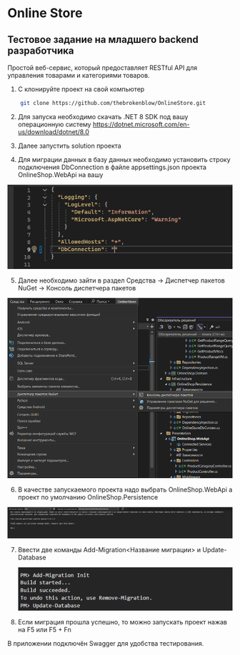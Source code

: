 # Online Store

## Тестовое задание на младшего backend разработчика

Простой веб-сервис, который предоставляет RESTful API для управления
товарами и категориями товаров.

1. С клонируйте проект на свой компьютер

```sh
    git clone https://github.com/thebrokenblow/OnlineStore.git
```

2. Для запуска необходимо скачать .NET 8 SDK под вашу операционную систему
   https://dotnet.microsoft.com/en-us/download/dotnet/8.0

3. Далее запустить solution проекта

4. Для миграции данных в базу данных необходимо установить строку подключения DbConnection в файле appsettings.json проекта OnlineShop.WebApi на вашу

![appsettings.json](https://github.com/thebrokenblow/OnlineStore/blob/master/photos/appsettings.png)

5. Далее необходимо зайти в раздел Средства -> Диспетчер пакетов NuGet -> Консоль диспетчера пакетов

![Консоль диспетчера пакетов](https://github.com/thebrokenblow/OnlineStore/blob/master/photos/Console1.png)

6. В качестве запускаемого проекта надо выбрать OnlineShop.WebApi а проект по умолчанию OnlineShop.Persistence

![OnlineShop.Persistence](https://github.com/thebrokenblow/OnlineStore/blob/master/photos/Console2.png)

7. Ввести две команды Add-Migration<Название миграции> и Update-Database

   ![Миграция](https://github.com/thebrokenblow/OnlineStore/blob/master/photos/Migration.png)

8. Если миграция прошла успешно, то можно запускать проект нажав на F5 или F5 + Fn

В приложении подключён Swagger для удобства тестирования.
